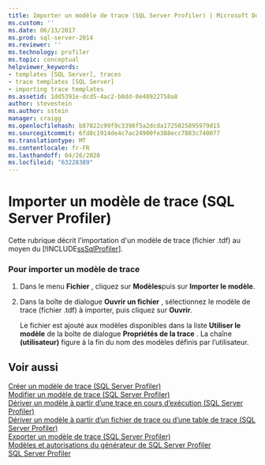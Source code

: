 ```yaml
---
title: Importer un modèle de trace (SQL Server Profiler) | Microsoft Docs
ms.custom: ''
ms.date: 06/13/2017
ms.prod: sql-server-2014
ms.reviewer: ''
ms.technology: profiler
ms.topic: conceptual
helpviewer_keywords:
- templates [SQL Server], traces
- trace templates [SQL Server]
- importing trace templates
ms.assetid: 1dd5391e-dcd5-4ac2-b8dd-0e40922758a8
author: stevestein
ms.author: sstein
manager: craigg
ms.openlocfilehash: b87822c99f9c3398f5a2dcda1725025895979d15
ms.sourcegitcommit: 6fd8c1914de4c7ac24900fe388ecc7883c740077
ms.translationtype: MT
ms.contentlocale: fr-FR
ms.lasthandoff: 04/26/2020
ms.locfileid: "63228389"
---
```

# <a name="import-a-trace-template-sql-server-profiler"></a>Importer un modèle de trace (SQL Server Profiler)
  Cette rubrique décrit l'importation d'un modèle de trace (fichier .tdf) au moyen du [!INCLUDE[ssSqlProfiler](../../includes/sssqlprofiler-md.md)].  
  
### <a name="to-import-a-trace-template"></a>Pour importer un modèle de trace  
  
1.  Dans le menu **Fichier** , cliquez sur **Modèles**puis sur **Importer le modèle**.  
  
2.  Dans la boîte de dialogue **Ouvrir un fichier** , sélectionnez le modèle de trace (fichier .tdf) à importer, puis cliquez sur **Ouvrir**.  
  
     Le fichier est ajouté aux modèles disponibles dans la liste **Utiliser le modèle** de la boîte de dialogue **Propriétés de la trace** . La chaîne **(utilisateur)** figure à la fin du nom des modèles définis par l’utilisateur.  
  
## <a name="see-also"></a>Voir aussi  
 [Créer un modèle de trace &#40;SQL Server Profiler&#41;](create-a-trace-template-sql-server-profiler.md)   
 [Modifier un modèle de trace &#40;SQL Server Profiler&#41;](../../database-engine/modify-a-trace-template-sql-server-profiler.md)   
 [Dériver un modèle à partir d’une trace en cours d’exécution &#40;SQL Server Profiler&#41;](derive-a-template-from-a-running-trace-sql-server-profiler.md)   
 [Dériver un modèle à partir d’un fichier de trace ou d’une table de trace &#40;SQL Server Profiler&#41;](derive-a-template-from-a-trace-file-or-trace-table-sql-server-profiler.md)   
 [Exporter un modèle de trace &#40;SQL Server Profiler&#41;](export-a-trace-template-sql-server-profiler.md)   
 [Modèles et autorisations du générateur de SQL Server Profiler](sql-server-profiler-templates-and-permissions.md)   
 [SQL Server Profiler](sql-server-profiler.md)  
  
  
